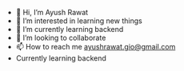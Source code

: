 - 👋 Hi, I’m Ayush Rawat
- 👀 I’m interested in learning new things
- 🌱 I’m currently learning backend
- 💞️ I’m looking to collaborate
- 📫 How to reach me ayushrawat.gio@gmail.com
- Currently learning backend

<!---
Ayu-Rawat/Ayu-Rawat is a ✨ special ✨ repository because its `README.md` (this file) appears on your GitHub profile.
You can click the Preview link to take a look at your changes.
--->
